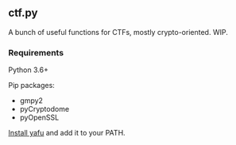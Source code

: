 ctf.py
---

A bunch of useful functions for CTFs, mostly crypto-oriented. WIP.

### Requirements

Python 3.6+

Pip packages: 
 - gmpy2
 - pyCryptodome
 - pyOpenSSL

[Install yafu](https://github.com/sherlly/blog/blob/master/Install%20yafu%20under%20linux%20environment.md) and add it to your PATH.
